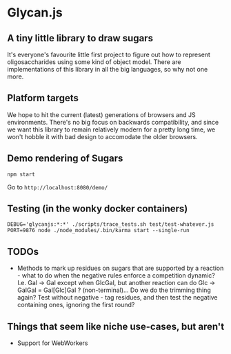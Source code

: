 # Glycan.js

## A tiny little library to draw sugars

It's everyone's favourite little first project to figure out how to
represent oligosaccharides using some kind of object model. There are
implementations of this library in all the big languages, so why not
one more.

## Platform targets

We hope to hit the current (latest) generations of browsers and JS environments.
There's no big focus on backwards compatibility, and since we want this library
to remain relatively modern for a pretty long time, we won't hobble it with bad
design to accomodate the older browsers.

## Demo rendering of Sugars

```
npm start
```

Go to `http://localhost:8080/demo/`


## Testing (in the wonky docker containers)

```
DEBUG='glycanjs:*:*' ./scripts/trace_tests.sh test/test-whatever.js
PORT=9876 node ./node_modules/.bin/karma start --single-run
```

## TODOs

* Methods to mark up residues on sugars that are supported by a reaction - what to do
  when the negative rules enforce a competition dynamic? I.e. Gal -> Gal except when
  GlcGal, but another reaction can do Glc -> GalGal = Gal[Glc]Gal ? (non-terminal)...
  Do we do the trimming thing again? Test without negative - tag residues, and then
  test the negative containing ones, ignoring the first round?

## Things that seem like niche use-cases, but aren't

* Support for WebWorkers
